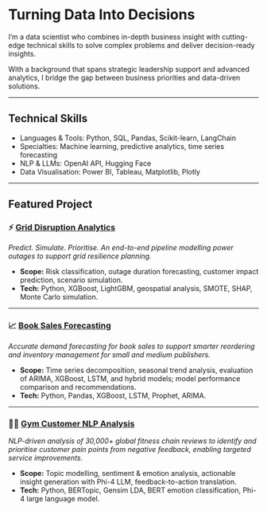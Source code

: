 # Turning Data Into Decisions

I’m a data scientist who combines in-depth business insight with cutting-edge technical skills to solve complex problems and deliver decision-ready insights.  

With a background that spans strategic leadership support and advanced analytics, I bridge the gap between business priorities and data-driven solutions.

---

## Technical Skills
- Languages & Tools: Python, SQL, Pandas, Scikit-learn, LangChain  
- Specialties: Machine learning, predictive analytics, time series forecasting  
- NLP & LLMs: OpenAI API, Hugging Face  
- Data Visualisation: Power BI, Tableau, Matplotlib, Plotly  

---

## Featured Project

### ⚡ **[Grid Disruption Analytics](https://github.com/shavonne-sw/grid-disruption-analytics)**  
*Predict. Simulate. Prioritise. An end-to-end pipeline modelling power outages to support grid resilience planning.*  
  - **Scope:** Risk classification, outage duration forecasting, customer impact prediction, scenario simulation.  
  - **Tech:** Python, XGBoost, LightGBM, geospatial analysis, SMOTE, SHAP, Monte Carlo simulation.

---

### 📈 **[Book Sales Forecasting](https://github.com/shavonne-sw/predicting-book-sales-time-series)**  
*Accurate demand forecasting for book sales to support smarter reordering and inventory management for small and medium publishers.*  
  - **Scope:** Time series decomposition, seasonal trend analysis, evaluation of ARIMA, XGBoost, LSTM, and hybrid models; model performance comparison and recommendations.  
  - **Tech:** Python, Pandas, XGBoost, LSTM, Prophet, ARIMA.

---

### 🕵️‍♀️ **[Gym Customer NLP Analysis](https://github.com/shavonne-sw/nlp-topic-modelling-fitness-customer-feedback)**  
*NLP-driven analysis of 30,000+ global fitness chain reviews to identify and prioritise customer pain points from negative feedback, enabling targeted service improvements.*  
  - **Scope:** Topic modelling, sentiment & emotion analysis, actionable insight generation with Phi-4 LLM, feedback-to-action translation.  
  - **Tech:** Python, BERTopic, Gensim LDA, BERT emotion classification, Phi-4 large language model.




